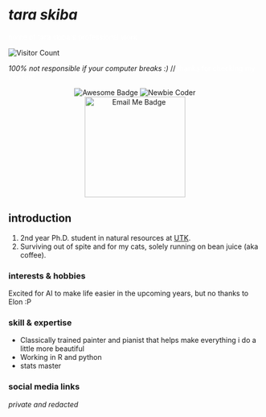 # _tara skiba_
<span style="color:white">home of tara skiba's professional work</span>

<img src="https://profile-counter.glitch.me/taraskiba/count.svg" alt="Visitor Count"/>

_100% not responsible if your computer breaks :)_ //
<span style="color:white">thanks for checking my site out!</span>

<p style="text-align: center;">
<img src="https://cdn.rawgit.com/sindresorhus/awesome/d7305f38d29fed78fa85652e3a63e154dd8e8829/media/badge.svg" alt="Awesome Badge"/>
<img src="https://img.shields.io/badge/CodeNewbie-9013FE?style=for-the-badge&logo=CodeNewbie&logoColor=white" alt ="Newbie Coder"/></br>
<a href="mailto:tskiba@vols.utk.edu?subject=Hello&body=I%20am%20reaching%20out%20to%20you">
    <img src="https://img.shields.io/badge/Microsoft_Outlook-0078D4?style=for-the-badge&logo=microsoft-outlook&logoColor=white" alt="Email Me Badge" style="width:200px;">
</a>
</p>


## introduction 
1. 2nd year Ph.D. student in natural resources at [UTK](https://naturalresources.tennessee.edu/).
2. Surviving out of spite and for my cats, solely running on bean juice (aka coffee).

### interests & hobbies
Excited for AI to make life easier in the upcoming years, but no thanks to Elon :P

### skill & expertise
- Classically trained painter and pianist that helps make everything i do a little more beautiful
- Working in R and python
- stats master

### social media links
*private and redacted*